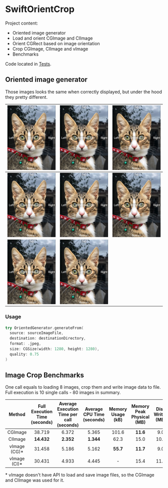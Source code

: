 # SwiftOrientCrop

Project content:
- Oriented image generator
- Load and orient CGImage and CIImage
- Orient CGRect based on image orientation
- Crop CGImage, CIImage and vImage
- Benchmarks

Code located in [Tests](SwiftOrientCropTests/SwiftOrientCropTests.swift).

## Oriented image generator

Those images looks the same when correctly displayed, but under the hood they pretty different.

| <img src='SwiftOrientCropTests/media/iphone_x_1.jpg'/> | <img src='SwiftOrientCropTests/media/iphone_x_2.jpg'/> | <img src='SwiftOrientCropTests/media/iphone_x_3.jpg'/> |
| --- | --- | --- |
| <img src='SwiftOrientCropTests/media/iphone_x_4.jpg'/> | <img src='SwiftOrientCropTests/media/iphone_x_5.jpg'/> | <img src='SwiftOrientCropTests/media/iphone_x_6.jpg'/> |
| <img src='SwiftOrientCropTests/media/iphone_x_7.jpg'/> | <img src='SwiftOrientCropTests/media/iphone_x_8.jpg'/>| |

### Usage
```Swift
try OrientedGenerator.generateFrom(
  source: sourceImageFile,
  destination: destinationDirectory,
  format: .jpeg,
  size: CGSize(width: 1280, height: 1280),
  quality: 0.75
)
```

## Image Crop Benchmarks

One call equals to loading 8 images, crop them and write image data to 
file. Full execution is 10 single calls - 80 images in summary.

| Method | Full Execution Time (seconds) | Average Execution Time per call (seconds) | Average CPU Time (seconds) | Memory Usage (kB) | Memory Peak Physical (MB) | Disk Writes (MB) | CPU Usage (% relative to CGImage) |
|:-:|:-:|:-:|:-:|:-:|:-:|:-:|:-:|
| CGImage | 38.719 | 6.372 | 5.365 | 101.6 | __11.6__ | 9.0 | 100% |
| CIImage | __14.432__ | __2.352__ | __1.344__ | 62.3 | 15.0 | 10.9 | 29.3% |
| vImage (CG)\* | 31.458 | 5.186 | 5.162 | __55.7__ | __11.7__ | 9.0 | __23.8%__ |
| vImage (CI)\* | 30.431 | 4.933 | 4.445 | - | 15.4 | 11.0 | 28.8% |

\* vImage doesn't have API to load and save image files, so the CGImage and CIImage was used for it.
